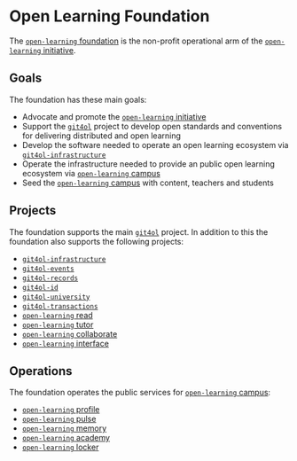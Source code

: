 # Open Learning Foundation

The [`open-learning` foundation](http://open-learning.org/foundation/) is the non-profit operational arm of the [`open-learning` initiative](http://open-learning.org/).

## Goals

The foundation has these main goals:

- Advocate and promote the [`open-learning` initiative](http://open-learning.org/)
- Support the [`git4ol`](http://github.com/open-learning/git4ol/) project to develop open standards and conventions for delivering distributed and open learning
- Develop the software needed to operate an open learning ecosystem via [`git4ol-infrastructure`](http://github.com/open-learning/git4ol-infrastructure/)
- Operate the infrastructure needed to provide an public open learning ecosystem via [`open-learning` campus](http://open-learning.org/campus/)
- Seed the [`open-learning` campus](http://open-learning.org/campus/) with content, teachers and students

## Projects

The foundation supports the main [`git4ol`](http://github.com/open-learning/git4ol/) project. In addition to this the foundation also supports the following projects:

- [`git4ol-infrastructure`](http://github.com/open-learning/git4ol-infrastructure/)
- [`git4ol-events`](https://github.com/open-learning/git4ol-events/)
- [`git4ol-records`](https://github.com/open-learning/git4ol-records/)
- [`git4ol-id`](https://github.com/open-learning/git4ol-id/)
- [`git4ol-university`](https://github.com/open-learning/git4ol-university/)
- [`git4ol-transactions`](https://github.com/open-learning/git4ol-transactions/)
- [`open-learning` read](http://open-learning.org/read/)
- [`open-learning` tutor](http://open-learning.org/tutor/)
- [`open-learning` collaborate](http://open-learning.org/collaborate/)
- [`open-learning` interface](http://open-learning.org/interface/)

## Operations

The foundation operates the public services for [`open-learning` campus](http://open-learning.org/campus/):

- [`open-learning` profile](http://open-learning.org/profile/)
- [`open-learning` pulse](http://open-learning.org/pulse/)
- [`open-learning` memory](http://open-learning.org/memory/)
- [`open-learning` academy](http://open-learning.org/academy/)
- [`open-learning` locker](http://open-learning.org/locker/)

